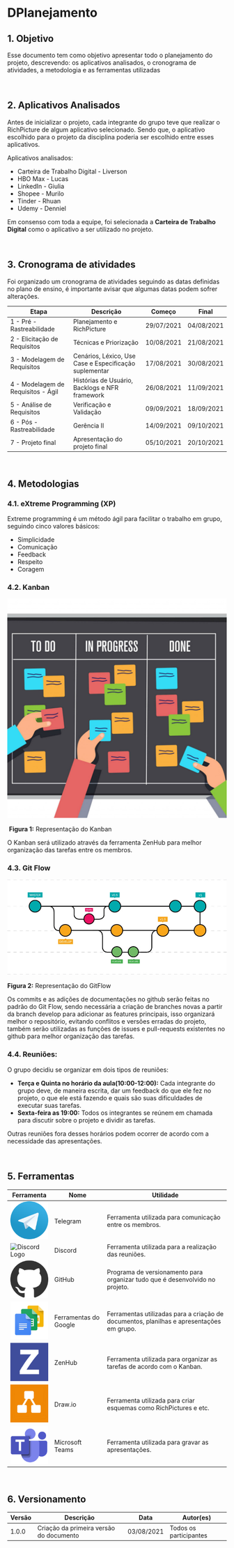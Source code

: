 # DPlanejamento

## 1. Objetivo

  Esse documento tem como objetivo apresentar todo o planejamento do projeto, descrevendo: os aplicativos analisados, o cronograma de atividades, a metodologia e as ferramentas utilizadas

<br/>

## 2. Aplicativos Analisados

Antes de inicializar o projeto, cada integrante do grupo teve que realizar o RichPicture de algum aplicativo selecionado. Sendo que, o aplicativo escolhido para o projeto da disciplina poderia ser escolhido entre esses aplicativos. 

Aplicativos analisados:

* Carteira de Trabalho Digital - Liverson
* HBO Max - Lucas
* LinkedIn - Giulia
* Shopee - Murilo
* Tinder - Rhuan
* Udemy - Denniel

Em consenso com toda a equipe, foi selecionada a **Carteira de Trabalho Digital** como o aplicativo a ser utilizado no projeto.

<br />

## 3. Cronograma de atividades

  Foi organizado um cronograma de atividades seguindo as datas definidas no plano de ensino, é importante avisar que algumas datas podem sofrer alterações.

| Etapa                              | Descrição                                              | Começo     | Final      |
| ---------------------------------- | ------------------------------------------------------ | ---------- | ---------- |
| 1 - Pré - Rastreabilidade          | Planejamento e RichPicture                             | 29/07/2021 | 04/08/2021 |
| 2 - Elicitação de Requisitos       | Técnicas e Priorização                                 | 10/08/2021 | 21/08/2021 |
| 3 - Modelagem de Requisitos        | Cenários, Léxico, Use Case e Especificação suplementar | 17/08/2021 | 30/08/2021 |
| 4 - Modelagem de Requisitos - Ágil | Histórias de Usuário, Backlogs e NFR framework         | 26/08/2021 | 11/09/2021 |
| 5 - Análise de Requisitos          | Verificação e Validação                                | 09/09/2021 | 18/09/2021 |
| 6 - Pós - Rastreabilidade          | Gerência II                                            | 14/09/2021 | 09/10/2021 |
| 7 - Projeto final                  | Apresentação do projeto final                          | 05/10/2021 | 20/10/2021 |

<br />

## 4. Metodologias ##

### 4.1. eXtreme Programming (XP)

Extreme programming é um método ágil para facilitar o trabalho em grupo, seguindo cinco valores básicos:

* Simplicidade
* Comunicação
* Feedback
* Respeito
* Coragem



### 4.2. Kanban

<img src="./assets/kanban.jpeg" alt="Imagem do Kanban" style="zoom: 50%;" />

​									**Figura 1:** Representação do Kanban

O Kanban será utilizado através da ferramenta ZenHub para melhor organização das tarefas entre os membros.

### 4.3. Git Flow

![Imagem do Git Flow](./assets/git-flow.jpg)

**Figura 2:** Representação do GitFlow



Os commits e as adições de documentações no github serão feitas no padrão do Git Flow, sendo necessária a criação de branches novas a partir da branch develop para adicionar as features principais, isso organizará melhor o repositório, evitando conflitos e versões erradas do projeto, também serão utilizadas as funções de issues e pull-requests existentes no github para melhor organização das tarefas.



### 4.4. Reuniões:

O grupo decidiu se organizar em dois tipos de reuniões:

* **Terça e Quinta no horário da aula(10:00-12:00):** Cada integrante do grupo deve, de maneira escrita, dar um feedback do que ele fez no projeto, o que ele está fazendo e quais são suas dificuldades de executar suas tarefas.
* **Sexta-feira as 19:00:** Todos os integrantes se reúnem em chamada para discutir sobre o projeto e dividir as tarefas.

Outras reuniões fora desses horários podem ocorrer de acordo com a necessidade das apresentações.

<br />

## 5. Ferramentas

| Ferramenta                                                   | Nome                  | Utilidade                                                    |
| ------------------------------------------------------------ | --------------------- | ------------------------------------------------------------ |
| <img src="./assets/telegram.png" style="width:100px;" alt="Telegram Logo" /> | Telegram              | Ferramenta utilizada para comunicação entre os membros.      |
| <img src="/home/murilogomes/Área de Trabalho/requisitos/assets/discord.png" alt="Discord Logo" style="width:100px;" /> | Discord               | Ferramenta utilizada para a realização das reuniões.         |
| <img src="./assets/github.png" alt="Github Logo" style="width:100px;" /> | GitHub                | Programa de versionamento para organizar tudo que é desenvolvido no projeto. |
| <img src="./assets/google.png" alt="Ferramentas Google Logo" style="width:100px" /> | Ferramentas do Google | Ferramentas utilizadas para a criação de documentos, planilhas e apresentações em grupo. |
| <img src="./assets/zenhub.png" alt="ZenHub Logo" style="width:100px;" /> | ZenHub                | Ferramenta utilizada para organizar as tarefas de acordo com o Kanban. |
| <img src="./assets/drawio.jpeg" alt="Draw.io Logo" style="width:100px;" /> | Draw.io               | Ferramenta utilizada para criar esquemas como RichPictures e etc. |
| <img src="./assets/teams.png" alt="Teams Logo" style="width:100px;" /> | Microsoft Teams       | Ferramenta utilizada para gravar as apresentações.           |

<br />

## 6. Versionamento

| Versão | Descrição                               | Data       | Autor(es)              |
| ------ | --------------------------------------- | ---------- | ---------------------- |
| 1.0.0  | Criação da primeira versão do documento | 03/08/2021 | Todos os participantes |

